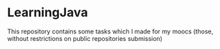 # LearningJava
This repository contains some tasks which I made for my moocs (those, without restrictions on public repositories submission)
